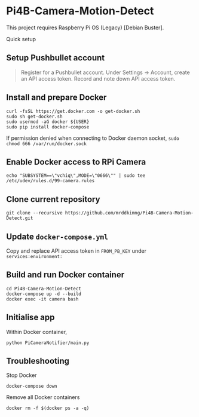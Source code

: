 # Pi4B-Camera-Motion-Detect

This project requires Raspberry Pi OS (Legacy) [Debian Buster].

Quick setup

  ## Setup Pushbullet account
  
  > Register for a Pushbullet account.
  > Under Settings -> Account, create an API access token.
  > Record and note down API access token.

  ## Install and prepare Docker 
  
  ```
  curl -fsSL https://get.docker.com -o get-docker.sh
  sudo sh get-docker.sh
  sudo usermod -aG docker ${USER}
  sudo pip install docker-compose
  ```

  If permission denied when connecting to Docker daemon socket, ```sudo chmod 666 /var/run/docker.sock```


  ## Enable Docker access to RPi Camera

  ```
  echo "SUBSYSTEM==\"vchiq\",MODE=\"0666\"" | sudo tee /etc/udev/rules.d/99-camera.rules
  ```

  ## Clone current repository

  ```
  git clone --recursive https://github.com/mrddkimng/Pi4B-Camera-Motion-Detect.git
  ```

  ## Update ```docker-compose.yml```

  Copy and replace API access token in ```FROM_PB_KEY``` under ```services:environment:```

  ## Build and run Docker container

  ```
  cd Pi4B-Camera-Motion-Detect
  docker-compose up -d --build
  docker exec -it camera bash
  ```
  
  ## Initialise app

  Within Docker container,

  ```
  python PiCameraNotifier/main.py

  ```
  
  ## Troubleshooting

  Stop Docker

  ```
  docker-compose down

  ```

  Remove all Docker containers

  ```
  docker rm -f $(docker ps -a -q)

  ```
